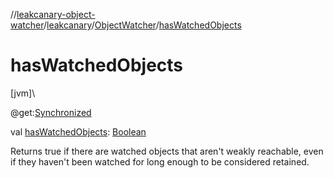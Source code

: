 //[leakcanary-object-watcher](../../../index.md)/[leakcanary](../index.md)/[ObjectWatcher](index.md)/[hasWatchedObjects](has-watched-objects.md)

# hasWatchedObjects

[jvm]\

@get:[Synchronized](https://kotlinlang.org/api/latest/jvm/stdlib/kotlin.jvm/-synchronized/index.html)

val [hasWatchedObjects](has-watched-objects.md): [Boolean](https://kotlinlang.org/api/latest/jvm/stdlib/kotlin/-boolean/index.html)

Returns true if there are watched objects that aren't weakly reachable, even if they haven't been watched for long enough to be considered retained.
